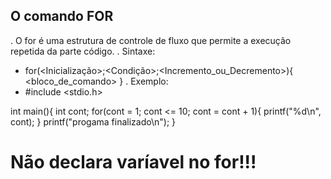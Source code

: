 ## O comando FOR
. O for é uma estrutura de controle de fluxo que permite a execução repetida da parte código.
. Sintaxe:
- for(<Inicialização>;<Condição>;<Incremento_ou_Decremento>){
    <bloco_de_comando>
}
. Exemplo:
- #include <stdio.h>

int main(){
  int cont;
  for(cont = 1; cont <= 10; cont = cont + 1){
    printf("%d\n", cont);
  }
 printf("progama finalizado\n"); 
}

# Não declara varíavel no for!!!